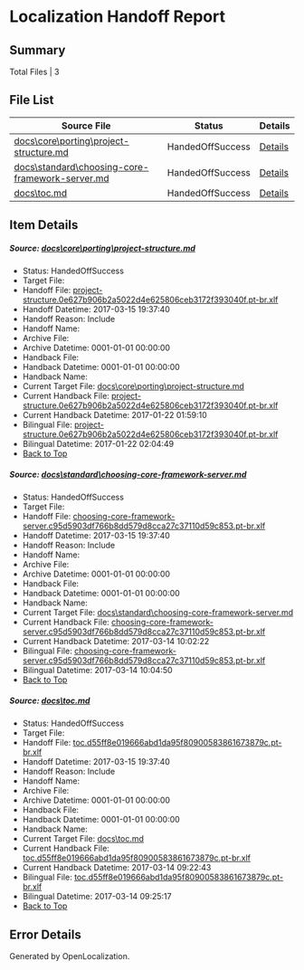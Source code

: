 # <a name='report-top'></a> Localization Handoff Report

## Summary
 Total Files | 3

## File List
 Source File | Status | Details 
 ----------- | ------ | ------- 
 [docs\core\porting\project-structure.md](https://github.com/dotnet/docs/blob/405bac1faa446687a4acdcf2d5536ee31f31f246/docs/core/porting/project-structure.md) | HandedOffSuccess | [Details](#b86693b1d6eed0ff5b8d1831e324354241f2980659)
 [docs\standard\choosing-core-framework-server.md](https://github.com/dotnet/docs/blob/405bac1faa446687a4acdcf2d5536ee31f31f246/docs/standard/choosing-core-framework-server.md) | HandedOffSuccess | [Details](#7151c87d373afce88c83239499ba33980383ab983376)
 [docs\toc.md](https://github.com/dotnet/docs/blob/405bac1faa446687a4acdcf2d5536ee31f31f246/docs/toc.md) | HandedOffSuccess | [Details](#9cbf700444662e225c43b49c2688c104f0b02a1a3442)

## Item Details
##### <a name='b86693b1d6eed0ff5b8d1831e324354241f2980659'></a> Source: [docs\core\porting\project-structure.md](https://github.com/dotnet/docs/blob/405bac1faa446687a4acdcf2d5536ee31f31f246/docs/core/porting/project-structure.md)
* Status: HandedOffSuccess
* Target File: 
* Handoff File: [project-structure.0e627b906b2a5022d4e625806ceb3172f393040f.pt-br.xlf](https://github.com/dotnet/docs.handoff/blob/949efe0670443f3f5dd1ea55823dbdea84d616c5/ol-handoff/dotnet/docs.pt-br/master/dotnet-core/project-structure.0e627b906b2a5022d4e625806ceb3172f393040f.pt-br.xlf)
* Handoff Datetime: 2017-03-15 19:37:40
* Handoff Reason: Include
* Handoff Name: 
* Archive File: 
* Archive Datetime: 0001-01-01 00:00:00
* Handback File: 
* Handback Datetime: 0001-01-01 00:00:00
* Handback Name: 
* Current Target File: [docs\core\porting\project-structure.md](https://github.com/dotnet/docs.pt-br/blob/86ab27a16df13b6b68e7fb0565c2564e15838f9a/docs/core/porting/project-structure.md)
* Current Handback File: [project-structure.0e627b906b2a5022d4e625806ceb3172f393040f.pt-br.xlf](https://github.com/dotnet/docs.handback/blob/1dda10d6f98483b857610b51e84e9c932056b0d3/ol-handback/dotnet/docs.pt-br/master/dotnet-core/project-structure.0e627b906b2a5022d4e625806ceb3172f393040f.pt-br.xlf)
* Current Handback Datetime: 2017-01-22 01:59:10
* Bilingual File: [project-structure.0e627b906b2a5022d4e625806ceb3172f393040f.pt-br.xlf](https://github.com/dotnet/docs.handback/blob/1dda10d6f98483b857610b51e84e9c932056b0d3/ol-handback/dotnet/docs.pt-br/master/dotnet-core/project-structure.0e627b906b2a5022d4e625806ceb3172f393040f.pt-br.xlf)
* Bilingual Datetime: 2017-01-22 02:04:49
* [Back to Top](#report-top)

##### <a name='7151c87d373afce88c83239499ba33980383ab983376'></a> Source: [docs\standard\choosing-core-framework-server.md](https://github.com/dotnet/docs/blob/405bac1faa446687a4acdcf2d5536ee31f31f246/docs/standard/choosing-core-framework-server.md)
* Status: HandedOffSuccess
* Target File: 
* Handoff File: [choosing-core-framework-server.c95d5903df766b8dd579d8cca27c37110d59c853.pt-br.xlf](https://github.com/dotnet/docs.handoff/blob/949efe0670443f3f5dd1ea55823dbdea84d616c5/ol-handoff/dotnet/docs.pt-br/master/dotnet-core/choosing-core-framework-server.c95d5903df766b8dd579d8cca27c37110d59c853.pt-br.xlf)
* Handoff Datetime: 2017-03-15 19:37:40
* Handoff Reason: Include
* Handoff Name: 
* Archive File: 
* Archive Datetime: 0001-01-01 00:00:00
* Handback File: 
* Handback Datetime: 0001-01-01 00:00:00
* Handback Name: 
* Current Target File: [docs\standard\choosing-core-framework-server.md](https://github.com/dotnet/docs.pt-br/blob/7018bb366908b4655d1f2ac619604797b5c33fed/docs/standard/choosing-core-framework-server.md)
* Current Handback File: [choosing-core-framework-server.c95d5903df766b8dd579d8cca27c37110d59c853.pt-br.xlf](https://github.com/dotnet/docs.handback/blob/c8499d8b2a4c8d8213cfdc82f63a99f7efe8ed83/ol-handback/dotnet/docs.pt-br/master/dotnet-core/choosing-core-framework-server.c95d5903df766b8dd579d8cca27c37110d59c853.pt-br.xlf)
* Current Handback Datetime: 2017-03-14 10:02:22
* Bilingual File: [choosing-core-framework-server.c95d5903df766b8dd579d8cca27c37110d59c853.pt-br.xlf](https://github.com/dotnet/docs.handback/blob/c8499d8b2a4c8d8213cfdc82f63a99f7efe8ed83/ol-handback/dotnet/docs.pt-br/master/dotnet-core/choosing-core-framework-server.c95d5903df766b8dd579d8cca27c37110d59c853.pt-br.xlf)
* Bilingual Datetime: 2017-03-14 10:04:50
* [Back to Top](#report-top)

##### <a name='9cbf700444662e225c43b49c2688c104f0b02a1a3442'></a> Source: [docs\toc.md](https://github.com/dotnet/docs/blob/405bac1faa446687a4acdcf2d5536ee31f31f246/docs/toc.md)
* Status: HandedOffSuccess
* Target File: 
* Handoff File: [toc.d55ff8e019666abd1da95f80900583861673879c.pt-br.xlf](https://github.com/dotnet/docs.handoff/blob/949efe0670443f3f5dd1ea55823dbdea84d616c5/ol-handoff/dotnet/docs.pt-br/master/dotnet-core/toc.d55ff8e019666abd1da95f80900583861673879c.pt-br.xlf)
* Handoff Datetime: 2017-03-15 19:37:40
* Handoff Reason: Include
* Handoff Name: 
* Archive File: 
* Archive Datetime: 0001-01-01 00:00:00
* Handback File: 
* Handback Datetime: 0001-01-01 00:00:00
* Handback Name: 
* Current Target File: [docs\toc.md](https://github.com/dotnet/docs.pt-br/blob/8636b1eeb79fb0b3028b4bd42074da509eec16ba/docs/toc.md)
* Current Handback File: [toc.d55ff8e019666abd1da95f80900583861673879c.pt-br.xlf](https://github.com/dotnet/docs.handback/blob/107cf942e6f154f4f0c79344b401fa9f8f790a04/ol-handback/dotnet/docs.pt-br/master/dotnet-core/toc.d55ff8e019666abd1da95f80900583861673879c.pt-br.xlf)
* Current Handback Datetime: 2017-03-14 09:22:43
* Bilingual File: [toc.d55ff8e019666abd1da95f80900583861673879c.pt-br.xlf](https://github.com/dotnet/docs.handback/blob/107cf942e6f154f4f0c79344b401fa9f8f790a04/ol-handback/dotnet/docs.pt-br/master/dotnet-core/toc.d55ff8e019666abd1da95f80900583861673879c.pt-br.xlf)
* Bilingual Datetime: 2017-03-14 09:25:17
* [Back to Top](#report-top)


## Error Details

Generated by OpenLocalization.
